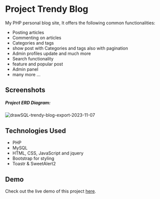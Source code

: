 # Project Trendy Blog
My PHP personal blog site, It offers the following common functionalities:

- Posting articles
- Commenting on articles
- Categories and tags
- show post with Categories and tags also with pagination
- Admin profiles update and much more
- Search functionality
- feature and popular post
- Admin panel
- many more ...

## Screenshots
##### Project ERD Diagram:
![drawSQL-trendy-blog-export-2023-11-07](https://github.com/rana-prodhania/trendy_blog/assets/78629825/40d96055-1e34-450b-a12f-d49c3571d13d)

## Technologies Used
- PHP
- MySQL
- HTML, CSS, JavaScript and jquery
- Bootstrap for styling
- Toastr & SweetAlert2
## Demo
Check out the live demo of this project [here](https://trandy-blog.000webhostapp.com/index.php).
